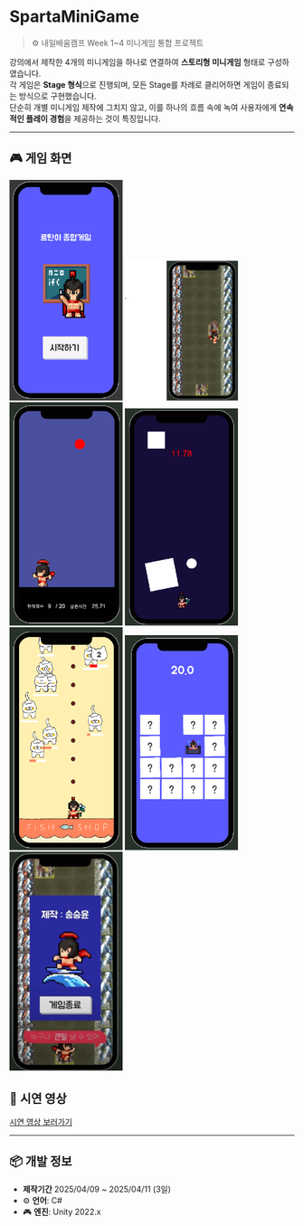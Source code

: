 # SpartaMiniGame

> ⚙️ 내일배움캠프 Week 1~4 미니게임 통합 프로젝트

강의에서 제작한 4개의 미니게임을 하나로 연결하여 **스토리형 미니게임** 형태로 구성하였습니다.  
각 게임은 **Stage 형식**으로 진행되며, 모든 Stage를 차례로 클리어하면 게임이 종료되는 방식으로 구현했습니다.  
단순히 개별 미니게임 제작에 그치지 않고, 이를 하나의 흐름 속에 녹여 사용자에게 **연속적인 플레이 경험**을 제공하는 것이 특징입니다.

---
## 🎮 게임 화면

<p>
  <img src="Images/GameStart.png" width="200"/>
  <img src="Images/Lobby.png" width="200"/>
  <img src="Images/Stage1.png" width="200"/>
  <img src="Images/Stage2.png" width="200"/>
  <img src="Images/Stage3.png" width="200"/>
  <img src="Images/Stage4.png" width="200"/>
  <img src="Images/Ending.png" width="200"/>
</p>

## 📌 시연 영상

[시연 영상 보러가기](https://www.youtube.com/watch?v=iigXHU1XzOI)

---

## 📦 개발 정보
-  **제작기간** 2025/04/09 ~ 2025/04/11 (3일)
- ⚙️ **언어**: C#
- 🎮 **엔진**: Unity 2022.x

